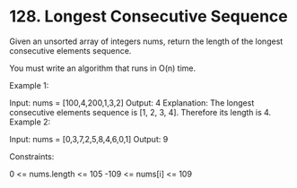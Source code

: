 # 128. Longest Consecutive Sequence

Given an unsorted array of integers nums, return the length of the longest consecutive elements sequence.

You must write an algorithm that runs in O(n) time.

Example 1:

Input: nums = [100,4,200,1,3,2]
Output: 4
Explanation: The longest consecutive elements sequence is [1, 2, 3, 4]. Therefore its length is 4.
Example 2:

Input: nums = [0,3,7,2,5,8,4,6,0,1]
Output: 9

Constraints:

0 <= nums.length <= 105
-109 <= nums[i] <= 109
